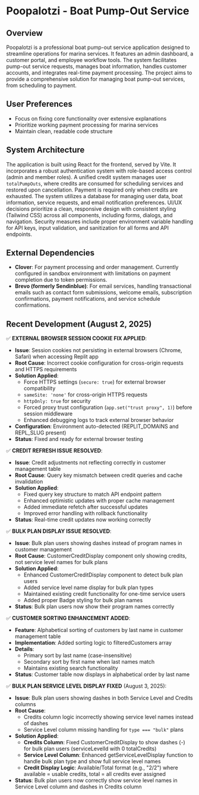 # Poopalotzi - Boat Pump-Out Service

## Overview
Poopalotzi is a professional boat pump-out service application designed to streamline operations for marina services. It features an admin dashboard, a customer portal, and employee workflow tools. The system facilitates pump-out service requests, manages boat information, handles customer accounts, and integrates real-time payment processing. The project aims to provide a comprehensive solution for managing boat pump-out services, from scheduling to payment.

## User Preferences
- Focus on fixing core functionality over extensive explanations
- Prioritize working payment processing for marina services
- Maintain clean, readable code structure

## System Architecture
The application is built using React for the frontend, served by Vite. It incorporates a robust authentication system with role-based access control (admin and member roles). A unified credit system manages user `totalPumpOuts`, where credits are consumed for scheduling services and restored upon cancellation. Payment is required only when credits are exhausted. The system utilizes a database for managing user data, boat information, service requests, and email notification preferences. UI/UX decisions prioritize a clean, responsive design with consistent styling (Tailwind CSS) across all components, including forms, dialogs, and navigation. Security measures include proper environment variable handling for API keys, input validation, and sanitization for all forms and API endpoints.

## External Dependencies
- **Clover**: For payment processing and order management. Currently configured in sandbox environment with limitations on payment completion due to token permissions.
- **Brevo (formerly Sendinblue)**: For email services, handling transactional emails such as contact form submissions, welcome emails, subscription confirmations, payment notifications, and service schedule confirmations.

## Recent Development (August 2, 2025)

✅ **EXTERNAL BROWSER SESSION COOKIE FIX APPLIED**:
   - **Issue**: Session cookies not persisting in external browsers (Chrome, Safari) when accessing Replit app
   - **Root Cause**: Incorrect cookie configuration for cross-origin requests and HTTPS requirements
   - **Solution Applied**: 
     * Force HTTPS settings (`secure: true`) for external browser compatibility
     * `sameSite: 'none'` for cross-origin HTTPS requests
     * `httpOnly: true` for security
     * Forced proxy trust configuration (`app.set("trust proxy", 1)`) before session middleware
     * Enhanced debugging logs to track external browser behavior
   - **Configuration**: Environment auto-detected (REPLIT_DOMAINS and REPL_SLUG present)
   - **Status**: Fixed and ready for external browser testing

✅ **CREDIT REFRESH ISSUE RESOLVED**:
   - **Issue**: Credit adjustments not reflecting correctly in customer management table
   - **Root Cause**: Query key mismatch between credit queries and cache invalidation
   - **Solution Applied**:
     * Fixed query key structure to match API endpoint pattern
     * Enhanced optimistic updates with proper cache management
     * Added immediate refetch after successful updates
     * Improved error handling with rollback functionality
   - **Status**: Real-time credit updates now working correctly

✅ **BULK PLAN DISPLAY ISSUE RESOLVED**:
   - **Issue**: Bulk plan users showing dashes instead of program names in customer management
   - **Root Cause**: CustomerCreditDisplay component only showing credits, not service level names for bulk plans
   - **Solution Applied**:
     * Enhanced CustomerCreditDisplay component to detect bulk plan users
     * Added service level name display for bulk plan types
     * Maintained existing credit functionality for one-time service users
     * Added proper Badge styling for bulk plan names
   - **Status**: Bulk plan users now show their program names correctly

✅ **CUSTOMER SORTING ENHANCEMENT ADDED**:
   - **Feature**: Alphabetical sorting of customers by last name in customer management table
   - **Implementation**: Added sorting logic to filteredCustomers array
   - **Details**:
     * Primary sort by last name (case-insensitive)
     * Secondary sort by first name when last names match
     * Maintains existing search functionality
   - **Status**: Customer table now displays in alphabetical order by last name

✅ **BULK PLAN SERVICE LEVEL DISPLAY FIXED** (August 3, 2025):
   - **Issue**: Bulk plan users showing dashes in both Service Level and Credits columns
   - **Root Cause**: 
     * Credits column logic incorrectly showing service level names instead of dashes
     * Service Level column missing handling for `type === "bulk"` plans
   - **Solution Applied**:
     * **Credits Column**: Fixed CustomerCreditDisplay to show dashes (-) for bulk plan users (serviceLevelId with 0 totalCredits)
     * **Service Level Column**: Enhanced getServiceLevelDisplay function to handle bulk plan type and show full service level names
     * **Credit Display Logic**: Available/Total format (e.g., "2/2") where available = usable credits, total = all credits ever assigned
   - **Status**: Bulk plan users now correctly show service level names in Service Level column and dashes in Credits column